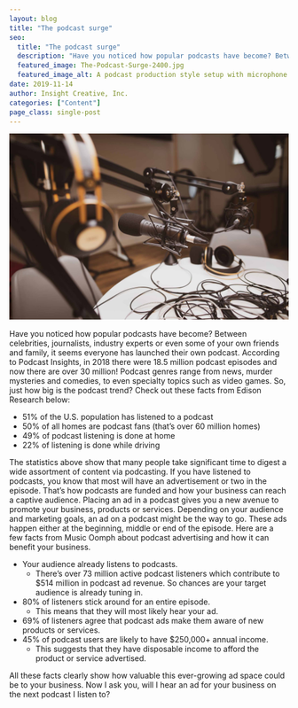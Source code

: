 ```yaml
---
layout: blog
title: "The podcast surge"
seo:
  title: "The podcast surge"
  description: "Have you noticed how popular podcasts have become? Between celebrities, journalists, industry experts or even some of your own friends and family, it seems everyone has a launched their own podcast. Learn how advertising on podcasts can benefit your business."
  featured_image: The-Podcast-Surge-2400.jpg
  featured_image_alt: A podcast production style setup with microphone and headphones on a table
date: 2019-11-14
author: Insight Creative, Inc.
categories: ["Content"]
page_class: single-post
---
```


![A podcast production style setup with microphone and headphones on a table](The-Podcast-Surge-2400.jpg)

Have you noticed how popular podcasts have become? Between celebrities, journalists, industry experts or even some of your own friends and family, it seems everyone has launched their own podcast. According to Podcast Insights, in 2018 there were 18.5 million podcast episodes and now there are over 30 million! Podcast genres range from news, murder mysteries and comedies, to even specialty topics such as video games. So, just how big is the podcast trend? Check out these facts from Edison Research below:

- 51% of the U.S. population has listened to a podcast
- 50% of all homes are podcast fans (that’s over 60 million homes)
- 49% of podcast listening is done at home
- 22% of listening is done while driving

The statistics above show that many people take significant time to digest a wide assortment of content via podcasting. If you have listened to podcasts, you know that most will have an advertisement or two in the episode. That’s how podcasts are funded and how your business can reach a captive audience. Placing an ad in a podcast gives you a new avenue to promote your business, products or services. Depending on your audience and marketing goals, an ad on a podcast might be the way to go. These ads happen either at the beginning, middle or end of the episode. Here are a few facts from Music Oomph about podcast advertising and how it can benefit your business.

- Your audience already listens to podcasts.
  - There’s over 73 million active podcast listeners which contribute to $514 million in podcast ad revenue. So chances are your target audience is already tuning in.
- 80% of listeners stick around for an entire episode.
  - This means that they will most likely hear your ad.
- 69% of listeners agree that podcast ads make them aware of new products or services.
- 45% of podcast users are likely to have $250,000+ annual income.
  - This suggests that they have disposable income to afford the product or service advertised.

All these facts clearly show how valuable this ever-growing ad space could be to your business. Now I ask you, will I hear an ad for your business on the next podcast I listen to?
